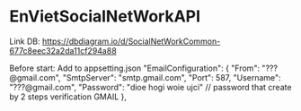 # EnVietSocialNetWorkAPI

Link DB: https://dbdiagram.io/d/SocialNetWorkCommon-677c8eec32a2da11cf294a88

Before start: Add to appsetting.json
"EmailConfiguration": {
    "From": "???@gmail.com",
    "SmtpServer": "smtp.gmail.com",
    "Port": 587,
    "Username": "???@gmail.com",
    "Password": "dioe hogi woie ujci" // password that create by 2 steps verification GMAIL
  },